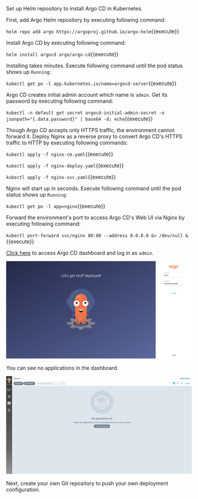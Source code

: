 Set up Helm repository to install Argo CD in Kubernetes.

First, add Argo Helm repository by executing following command:

`helm repo add argo https://argoproj.github.io/argo-helm`{{execute}}

Install Argo CD by executing following command:

`helm install argocd argo/argo-cd`{{execute}}

Installing takes minutes.
Execute following command until the pod status shows up `Running`:

`kubectl get po -l app.kubernetes.io/name=argocd-server`{{execute}}

Argo CD creates initial admin account which name is `admin`.
Get its password by executing following command:

`kubectl -n default get secret argocd-initial-admin-secret -o jsonpath="{.data.password}" | base64 -d; echo`{{execute}}

Though Argo CD accepts only HTTPS traffic, the environment cannot forward it.
Deploy Nginx as a reverse proxy to convert Argo CD's HTTPS traffic to HTTP by executing following commands:

`kubectl apply -f nginx-cm.yaml`{{execute}}

`kubectl apply -f nginx-deploy.yaml`{{execute}}

`kubectl apply -f nginx-svc.yaml`{{execute}}

Nginx will start up in seconds.
Execute following command until the pod status shows up `Running`:

`kubectl get po -l app=nginx`{{execute}}

Forward the environment's port to access Argo CD's Web UI via Nginx by executing following command:

`kubectl port-forward svc/nginx 80:80 --address 0.0.0.0 &> /dev/null &`{{execute}}

[Click here]({{TRAFFIC_HOST1_80}}) to access Argo CD dashboard and log in as `admin`.

![Argo CD Login Page](argocd_login.png)

You can see no applications in the dashboard.

![Argo CD Applications](argocd_applications.png)

Next, create your own Git repository to push your own deployment configuration.
